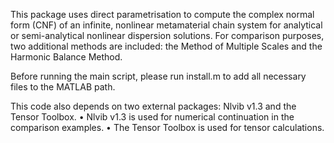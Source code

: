 This package uses direct parametrisation to compute the complex normal form (CNF) of an infinite, nonlinear metamaterial chain system for analytical or semi-analytical nonlinear dispersion solutions.
For comparison purposes, two additional methods are included: the Method of Multiple Scales and the Harmonic Balance Method.

Before running the main script, please run install.m to add all necessary files to the MATLAB path.

This code also depends on two external packages: Nlvib v1.3 and the Tensor Toolbox.
	•	Nlvib v1.3 is used for numerical continuation in the comparison examples.
	•	The Tensor Toolbox is used for tensor calculations.

